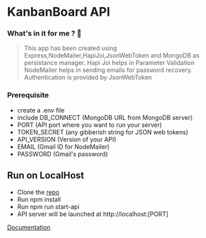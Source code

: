 # KanbanBoard API

### What's in it for me ? :metal:

> This app has been created using Express,NodeMailer,HapiJoi,JsonWebToken and MongoDB as persistance manager.
> Hapi Joi helps in Parameter Validation
> NodeMailer helps in sending emails for password recovery.
> Authentication is provided by JsonWebToken

### Prerequisite

- create a .env file
- include DB_CONNECT (MongoDB URL from MongoDB server)
- PORT (API port where you want to run your server)
- TOKEN_SECRET (any gibberish string for JSON web tokens)
- API_VERSION (Version of your API)
- EMAIL (Gmail ID for NodeMailer)
- PASSWORD (Gmail's password)

## Run on LocalHost

- Clone the [repo](https://github.com/Iamsbharti/api-kanbanboard)
- Run npm install
- Run npm run start-api
- API server will be launched at http://localhost:[PORT]

[Documentation](https://http://api.kanbanboard.co.in/)
